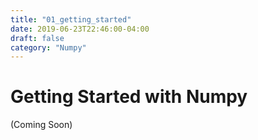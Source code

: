 ```yaml
---
title: "01_getting_started"
date: 2019-06-23T22:46:00-04:00
draft: false
category: "Numpy"
---
```


# Getting Started with Numpy

(Coming Soon)
